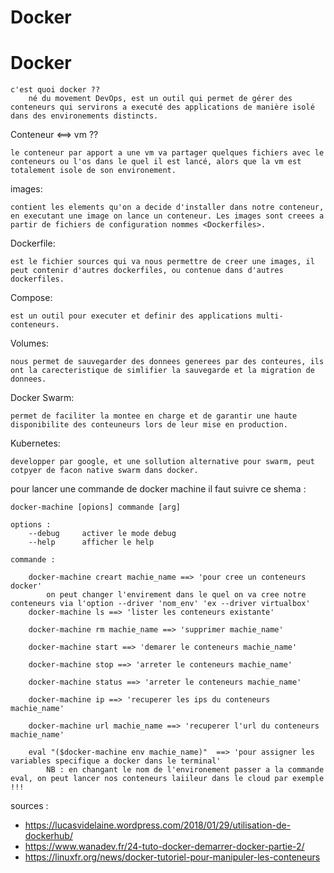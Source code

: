 # Docker

<h1>Docker</h1>

	c'est quoi docker ??
		né du movement DevOps, est un outil qui permet de gérer des conteneurs qui servirons a executé des applications de manière isolé dans des environements distincts.
Conteneur <==> vm ??

    le conteneur par apport a une vm va partager quelques fichiers avec le conteneurs ou l'os dans le quel il est lancé, alors que la vm est totalement isole de son environement.

images:

    contient les elements qu'on a decide d'installer dans notre conteneur, en executant une image on lance un conteneur. Les images sont creees a partir de fichiers de configuration nommes <Dockerfiles>.

Dockerfile:

    est le fichier sources qui va nous permettre de creer une images, il peut contenir d'autres dockerfiles, ou contenue dans d'autres dockerfiles.

Compose:

    est un outil pour executer et definir des applications multi-conteneurs.

Volumes:

    nous permet de sauvegarder des donnees generees par des conteures, ils ont la carecteristique de simlifier la sauvegarde et la migration de donnees.

Docker Swarm:

    permet de faciliter la montee en charge et de garantir une haute disponibilite des conteuneurs lors de leur mise en production.

Kubernetes:

    developper par google, et une sollution alternative pour swarm, peut cotpyer de facon native swarm dans docker.


pour lancer une commande de docker machine il faut suivre ce shema :

    docker-machine [opions] commande [arg]

    options :
        --debug     activer le mode debug
        --help      afficher le help

    commande :
    
        docker-machine creart machie_name ==> 'pour cree un conteneurs docker'
            on peut changer l'envirement dans le quel on va cree notre conteneurs via l'option --driver 'nom_env' 'ex --driver virtualbox'
        docker-machine ls ==> 'lister les conteneurs existante'

        docker-machine rm machie_name ==> 'supprimer machie_name'

        docker-machine start ==> 'demarer le conteneurs machie_name'

        docker-machine stop ==> 'arreter le conteneurs machie_name'

        docker-machine status ==> 'arreter le conteneurs machie_name'

        docker-machine ip ==> 'recuperer les ips du conteneurs machie_name'

        docker-machine url machie_name ==> 'recuperer l'url du conteneurs machie_name'

        eval "($docker-machine env machie_name)"  ==> 'pour assigner les variables specifique a docker dans le terminal'
            NB : en changant le nom de l'environement passer a la commande eval, on peut lancer nos conteneurs laiileur dans le cloud par exemple !!!





sources :
 - https://lucasvidelaine.wordpress.com/2018/01/29/utilisation-de-dockerhub/
 - https://www.wanadev.fr/24-tuto-docker-demarrer-docker-partie-2/
 - https://linuxfr.org/news/docker-tutoriel-pour-manipuler-les-conteneurs